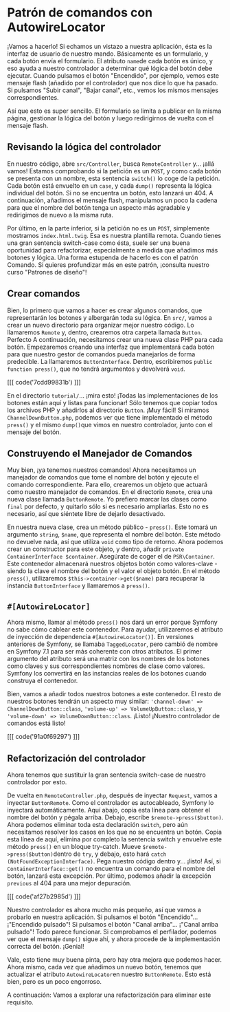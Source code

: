 # Patrón de comandos con AutowireLocator

¡Vamos a hacerlo! Si echamos un vistazo a nuestra aplicación, ésta es la interfaz de usuario de nuestro mando. Básicamente es un formulario, y cada botón envía el formulario. El atributo `name`de cada botón es único, y eso ayuda a nuestro controlador a determinar qué lógica del botón debe ejecutar. Cuando pulsamos el botón "Encendido", por ejemplo, vemos este mensaje flash (añadido por el controlador) que nos dice lo que ha pasado. Si pulsamos "Subir canal", "Bajar canal", etc., vemos los mismos mensajes correspondientes.

Así que esto es super sencillo. El formulario se limita a publicar en la misma página, gestionar la lógica del botón y luego redirigirnos de vuelta con el mensaje flash.

## Revisando la lógica del controlador

En nuestro código, abre `src/Controller`, busca `RemoteController` y... ¡allá vamos! Estamos comprobando si la petición es un `POST`, y como cada botón se presenta con un nombre, esta sentencia `switch()` lo coge de la petición. Cada botón está envuelto en un `case`, y cada `dump()` representa la lógica individual del botón. Si no se encuentra un botón, esto lanzará un 404. A continuación, añadimos el mensaje flash, manipulamos un poco la cadena para que el nombre del botón tenga un aspecto más agradable y redirigimos de nuevo a la misma ruta.

Por último, en la parte inferior, si la petición no es un `POST`, simplemente mostramos `index.html.twig`. Esa es nuestra plantilla remota. Cuando tienes una gran sentencia switch-case como ésta, suele ser una buena oportunidad para refactorizar, especialmente a medida que añadimos más botones y lógica. Una forma estupenda de hacerlo es con el patrón Comando. Si quieres profundizar más en este patrón, ¡consulta nuestro curso "Patrones de diseño"!

## Crear comandos

Bien, lo primero que vamos a hacer es crear algunos comandos, que representarán los botones y albergarán toda su lógica. En `src/`, vamos a crear un nuevo directorio para organizar mejor nuestro código. Lo llamaremos `Remote` y, dentro, crearemos otra carpeta llamada `Button`. Perfecto A continuación, necesitamos crear una nueva clase PHP para cada botón. Empezaremos creando una interfaz que implementará cada botón para que nuestro gestor de comandos pueda manejarlos de forma predecible. La llamaremos `ButtonInterface`. Dentro, escribiremos `public function press()`, que no tendrá argumentos y devolverá `void`.

[[[ code('7cdd99831b') ]]]

En el directorio `tutorial/`... ¡mira esto! ¡Todas las implementaciones de los botones están aquí y listas para funcionar! Sólo tenemos que copiar todos los archivos PHP y añadirlos al directorio `Button`. ¡Muy fácil! Si miramos `ChannelDownButton.php`, podemos ver que tiene implementado el método `press()` y el mismo `dump()`que vimos en nuestro controlador, junto con el mensaje del botón.

## Construyendo el Manejador de Comandos

Muy bien, ¡ya tenemos nuestros comandos! Ahora necesitamos un manejador de comandos que tome el nombre del botón y ejecute el comando correspondiente. Para ello, crearemos un objeto que actuará como nuestro manejador de comandos. En el directorio `Remote`, crea una nueva clase llamada `ButtonRemote`. Yo prefiero marcar las clases como `final` por defecto, y quitarlo sólo si es necesario ampliarlas. Esto no es necesario, así que siéntete libre de dejarlo desactivado.

En nuestra nueva clase, crea un método público - `press()`. Este tomará un argumento `string`, `$name`, que representa el nombre del botón. Este método no devuelve nada, así que utiliza `void` como tipo de retorno. Ahora podemos crear un constructor para este objeto, y dentro, añadir `private ContainerInterface $container`. Asegúrate de coger el de `PSR\Container`. Este contenedor almacenará nuestros objetos botón como valores-clave - siendo la clave el nombre del botón y el valor el objeto botón. En el método `press()`, utilizaremos `$this->container->get($name)` para recuperar la instancia `ButtonInterface` y llamaremos a `press()`.

## `#[AutowireLocator]`

Ahora mismo, llamar al método `press()` nos dará un error porque Symfony no sabe cómo cablear este contenedor. Para ayudar, utilizaremos el atributo de inyección de dependencia `#[AutowireLocator()]`. En versiones anteriores de Symfony, se llamaba `TaggedLocator`, pero cambió de nombre en Symfony 7.1 para ser más coherente con otros atributos. El primer argumento del atributo será una matriz con los nombres de los botones como claves y sus correspondientes nombres de clase como valores. Symfony los convertirá en las instancias reales de los botones cuando construya el contenedor.

Bien, vamos a añadir todos nuestros botones a este contenedor. El resto de nuestros botones tendrán un aspecto muy similar: `'channel-down' => ChannelDownButton::class`, `'volume-up' => VolumeUpButton::class`, y `'volume-down' => VolumeDownButton::class`. ¡Listo! ¡Nuestro controlador de comandos está listo! 

[[[ code('91a0f69297') ]]]

## Refactorización del controlador

Ahora tenemos que sustituir la gran sentencia switch-case de nuestro controlador por esto.

De vuelta en `RemoteController.php`, después de inyectar `Request`, vamos a inyectar `ButtonRemote`. Como el controlador es autocableado, Symfony lo inyectará automáticamente. Aquí abajo, copia esta línea para obtener el nombre del botón y pégala arriba. Debajo, escribe `$remote->press($button)`. Ahora podemos eliminar toda esta declaración `switch`, pero aún necesitamos resolver los casos en los que no se encuentra un botón. Copia esta línea de aquí, elimina por completo la sentencia switch y envuelve este método `press()` en un bloque try-catch. Mueve `$remote->press($button)`dentro de `try`, y debajo, esto hará `catch (NotFoundExceptionInterface)`. Pega nuestro código dentro y... ¡listo! Así, si `ContainerInterface::get()` no encuentra un comando para el nombre del botón, lanzará esta excepción. Por último, podemos añadir la excepción `previous` al 404 para una mejor depuración.

[[[ code('af27b2985d') ]]]

Nuestro controlador es ahora mucho más pequeño, así que vamos a probarlo en nuestra aplicación. Si pulsamos el botón "Encendido"... ¡"Encendido pulsado"! Si pulsamos el botón "Canal arriba"... ¡"Canal arriba pulsado"! Todo parece funcionar. Si comprobamos el perfilador, podemos ver que el mensaje `dump()` sigue ahí, y ahora procede de la implementación correcta del botón. ¡Genial!

Vale, esto tiene muy buena pinta, pero hay otra mejora que podemos hacer. Ahora mismo, cada vez que añadimos un nuevo botón, tenemos que actualizar el atributo `AutowireLocator`en nuestro `ButtonRemote`. Esto está bien, pero es un poco engorroso.

A continuación: Vamos a explorar una refactorización para eliminar este requisito.
